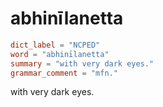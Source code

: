 # abhinīlanetta

``` toml
dict_label = "NCPED"
word = "abhinīlanetta"
summary = "with very dark eyes."
grammar_comment = "mfn."
```

with very dark eyes.

